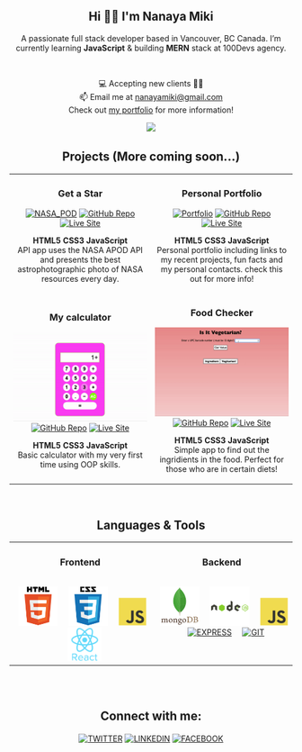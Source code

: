 

<div align= center>
<h2 align="center">Hi 👋🏽 I'm Nanaya Miki</h2>
<p align="center">A passionate full stack developer based in Vancouver, BC Canada. I’m currently learning <strong>JavaScript</strong> & building <strong>MERN</strong> stack at 100Devs agency. </p>
</div>


<br>
<p align="center">
💻 Accepting new clients 🫶🏽 
  <br>
📫 Email me at <a href="mailto:nanayamiki@gmail.com" target="_blank" rel="noopener">nanayamiki@gmail.com</a>
  <br>
Check out <a href="https://nanayaportfolio.netlify.app">my portfolio</a> for more information!</p>

<p align="center">
<img src="https://github-readme-streak-stats.herokuapp.com/?user=Lala0419&theme=dark-smoky"(https://git.io/streak-stats)
</div>
  
  
  
  
  <!-- PROJECTS -->
<h2 align="center" color="white">Projects (More coming soon...)</h2>
<div align="center">
	
  <table>
      <tr>
        <td class="1" width="50%">
          <h3 align="center">Get a Star</h3>
          <p align="center">
            <a href="https://github.com/Lala0419/NASA-API" target="_blank" rel="noreferrer"> <img  src="https://github.com/Lala0419/Lala0419/blob/main/READme.asset/NASA_POD.gif" alt="NASA_POD"/></a>
<!--   Repo mark   -->
		  <span> <a href="https://github.com/Lala0419/NASA-API" target="_blank" rel="noreferrer"><img src="https://img.shields.io/badge/%20-Repo-lightgrey?style=for-the-badge&logo=GitHub" alt="GitHub Repo" height ="25px"></a> 
<!-- live site  -->
	<a href="https://nasa-api-nm.netlify.app" target="_blank" rel="noreferrer"><img src="https://img.shields.io/badge/%20-Live%20Site-a6b4a2?style=for-the-badge&logo" alt="Live Site" height="25px"></a></span>
<!-- discription  -->
            <p align="center">
		    <strong>HTML5 CSS3 JavaScript </strong><br>API app uses the NASA APOD API and presents the best astrophotographic photo of NASA resources every day.</p>
          </p>
        </td>
       <td class="2" width="50%">
          <h3 align="center">Personal Portfolio</h3>
          <p align="center">
            <a href="https://github.com/Lala0419/portfolio" target="_blank" rel="noreferrer"> <img src="https://github.com/Lala0419/Lala0419/blob/main/READme.asset/personal_portfolio.gif" alt="Portfolio"/></a>
 <!--   Repo mark   -->
            <span> <a href="https://github.com/Lala0419/portfolio" target="_blank" rel="noreferrer"><img src="https://img.shields.io/badge/%20-Repo-lightgrey?style=for-the-badge&logo=GitHub" alt="GitHub Repo" height ="25px"></a> 
<!-- live site  -->
	<a href="https://nanayaportfolio.netlify.app" target="_blank" rel="noreferrer"><img src="https://img.shields.io/badge/%20-Live%20Site-a6b4a2?style=for-the-badge&logo" alt="Live Site" height="25px"></a> </span>
<!-- discription  -->
            <p align="center">
		    <strong>HTML5 CSS3 JavaScript </strong><br> Personal portfolio including links to my recent projects, fun facts and my personal contacts. check this out for more info!</p>
          </p>
        </td>
      </tr>
      <tr>
        <td class="3" width="50%">
          <h3 align="center">My calculator</h3>
          <p align="center">
            <a href="https://github.com/Lala0419/100devs-calculator/tree/answer" target="_blank" rel="noreferrer"> <img  src="https://github.com/Lala0419/Lala0419/blob/main/READme.asset/my_personal_calculator.gif" alt="NASA_POD"/></a>
<!--   Repo mark   -->
		  <span> <a href="https://github.com/Lala0419/100devs-calculator/tree/answer" target="_blank" rel="noreferrer"><img src="https://img.shields.io/badge/%20-Repo-lightgrey?style=for-the-badge&logo=GitHub" alt="GitHub Repo" height ="25px"></a> 
<!-- live site  -->
	<a href="https://my-standard-calculator.netlify.app" target="_blank" rel="noreferrer"><img src="https://img.shields.io/badge/%20-Live%20Site-a6b4a2?style=for-the-badge&logo" alt="Live Site" height="25px"></a></span>
<!-- discription  -->
            <p align="center">
               <strong>HTML5 CSS3 JavaScript </strong><br>Basic calculator with my very first time using OOP skills.</p>
          </p>
        </td>
       <td class="4" width="50%">
          <h3 align="center">Food Checker</h3>
          <p align="center">
            <a href="https://github.com/Lala0419/Food-checker" target="_blank" rel="noreferrer"> <img src="https://github.com/Lala0419/Lala0419/blob/main/READme.asset/food_picker.gif" alt="Portfolio"/></a>
 <!--   Repo mark   -->
            <span> <a href="https://github.com/Lala0419/Food-checker" target="_blank" rel="noreferrer"><img src="https://img.shields.io/badge/%20-Repo-lightgrey?style=for-the-badge&logo=GitHub" alt="GitHub Repo" height ="25px"></a> 
<!-- live site  -->
	<a href="https://food-checker-nm.netlify.app" target="_blank" rel="noreferrer"><img src="https://img.shields.io/badge/%20-Live%20Site-a6b4a2?style=for-the-badge&logo" alt="Live Site" height="25px"></a> </span>
<!-- discription  -->
            <p align="center">
		   <strong>HTML5 CSS3 JavaScript </strong><br> Simple app to find out the ingridients in the food. Perfect for those who are in certain diets!</p>
          </p>
        </td>
      </tr>

  </table>
</div>	
</br>

<!-- LANGUAGES/TOOLS -->
<h2 align="center" color="white">Languages & Tools</h2>
<div align="center">
<table>
	<tr>
		<td valign="top" width="45%">
			<h3 align="center" color="white">Frontend</h3>
			<br>
			<div align="center" >
				&nbsp
				<a href="https://www.w3.org/html/" target="_blank" rel="noreferrer"> 
	<img src="https://raw.githubusercontent.com/devicons/devicon/master/icons/html5/html5-original-wordmark.svg" alt="HTML5"  height="70"/></a>
				&nbsp&nbsp&nbsp
				<a href="https://www.w3schools.com/css/" target="_blank" rel="noreferrer"> 
	<img src="https://raw.githubusercontent.com/devicons/devicon/master/icons/css3/css3-original-wordmark.svg" alt="CSS3" height="70"/></a> 
				&nbsp&nbsp&nbsp
				<a href="https://developer.mozilla.org/en-US/docs/Web/JavaScript" target="_blank" rel="noreferrer"> 
<img src="https://raw.githubusercontent.com/devicons/devicon/master/icons/javascript/javascript-original.svg" alt="JAVASCRIPT" height="50"/></a>
				&nbsp&nbsp&nbsp
				<a href="https://reactjs.org/" target="_blank" rel="noreferrer"> 
	<img src="https://raw.githubusercontent.com/devicons/devicon/master/icons/react/react-original-wordmark.svg" alt="REACT" height="60"/></a>
			</div>
		</td>		
		<td valign="top" width="45%">
			<h3 align="center" color="white">Backend</h3>
			<br>
			 <div align="center">
				 &nbsp
			<a href="https://www.mongodb.com/" target="_blank" rel="noreferrer"> 
	<img src="https://raw.githubusercontent.com/devicons/devicon/master/icons/mongodb/mongodb-original-wordmark.svg" alt="MONGODB"  height="70"/></a> 
				 &nbsp&nbsp&nbsp
			<a href="https://nodejs.org" target="_blank" rel="noreferrer"> 
	<img src="https://raw.githubusercontent.com/devicons/devicon/master/icons/nodejs/nodejs-original-wordmark.svg" alt="NODEJS"  height="70"/></a> 
				 &nbsp&nbsp&nbsp
			<a href="https://developer.mozilla.org/en-US/docs/Web/JavaScript" target="_blank" rel="noreferrer"> 
<img src="https://raw.githubusercontent.com/devicons/devicon/master/icons/javascript/javascript-original.svg" alt="JAVASCRIPT"  height="50"/></a>
				  &nbsp&nbsp&nbsp
				 <a href="https://developer.mozilla.org/en-US/docs/Web/JavaScript" target="_blank" rel="noreferrer"> 
<img src="https://icongr.am/devicon/express-original.svg?size=128&color=999999" alt="EXPRESS"  height="50"/></a>		
				  &nbsp&nbsp&nbsp
				 <a href="https://developer.mozilla.org/en-US/docs/Web/JavaScript" target="_blank" rel="noreferrer"> 
<img src="https://icongr.am/devicon/git-original.svg?size=128&color=8a8585" alt="GIT"  height="50"/></a>
				<br>
				<br>	
			</div>
		</td>
	</tr>
</table>
</div>
</br>
</br>


<!-- CONTACT good-->
<h2 align="center">Connect with me:</h2>
<p align="center">
  	 <a href="https://twitter.com/naynay0419" target="_blank" rel="noopener"><img align="center" src="https://raw.githubusercontent.com/rahuldkjain/github-profile-readme-generator/master/src/images/icons/Social/twitter.svg" alt="TWITTER" height="30" width="50"/></a>
	<a href="https://linkedin.com/in/https://www.linkedin.com/in/nanayamiki/" target="_blank" rel="noopener"><img align="center" src="https://raw.githubusercontent.com/rahuldkjain/github-profile-readme-generator/master/src/images/icons/Social/linked-in-alt.svg" alt="LINKEDIN" height="30" width="50"/></a>
	<a href="https://fb.com/nanaya miki" target="_blank" rel="noopener"><img align="center" src="https://raw.githubusercontent.com/rahuldkjain/github-profile-readme-generator/master/src/images/icons/Social/facebook.svg" alt="FACEBOOK" height="30" width="50"/></a>
	
</p>
</br>
  
  
  




